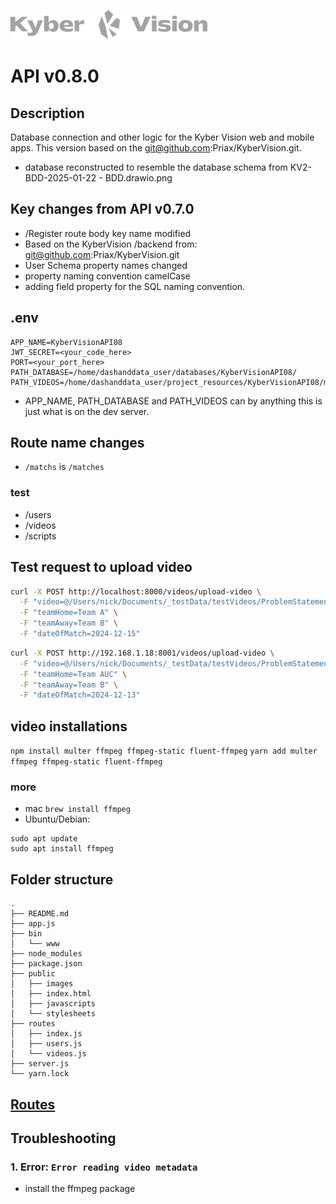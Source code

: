 ![Logo](./docs/images/kyberVisionLogo01.png)

# API v0.8.0

## Description

Database connection and other logic for the Kyber Vision web and mobile apps. This version based on the git@github.com:Priax/KyberVision.git.

- database reconstructed to resemble the database schema from KV2-BDD-2025-01-22 - BDD.drawio.png

## Key changes from API v0.7.0

- /Register route body key name modified
- Based on the KyberVision /backend from: git@github.com:Priax/KyberVision.git
- User Schema property names changed
- property naming convention camelCase
- adding field property for the SQL naming convention.

## .env

```
APP_NAME=KyberVisionAPI08
JWT_SECRET=<your_code_here>
PORT=<your_port_here>
PATH_DATABASE=/home/dashanddata_user/databases/KyberVisionAPI08/
PATH_VIDEOS=/home/dashanddata_user/project_resources/KyberVisionAPI08/match_videos
```

- APP_NAME, PATH_DATABASE and PATH_VIDEOS can by anything this is just what is on the dev server.

## Route name changes

- `/matchs` is `/matches`

### test

- /users
- /videos
- /scripts

## Test request to upload video

```bash
curl -X POST http://localhost:8000/videos/upload-video \
  -F "video=@/Users/nick/Documents/_testData/testVideos/ProblemStatement15.mp4" \
  -F "teamHome=Team A" \
  -F "teamAway=Team B" \
  -F "dateOfMatch=2024-12-15"
```

```bash
curl -X POST http://192.168.1.18:8001/videos/upload-video \
  -F "video=@/Users/nick/Documents/_testData/testVideos/ProblemStatement15.mp4" \
  -F "teamHome=Team AUC" \
  -F "teamAway=Team B" \
  -F "dateOfMatch=2024-12-13"
```

## video installations

`npm install multer ffmpeg ffmpeg-static fluent-ffmpeg`
`yarn add multer ffmpeg ffmpeg-static fluent-ffmpeg`

### more

- mac `brew install ffmpeg`
- Ubuntu/Debian:

```
sudo apt update
sudo apt install ffmpeg
```

## Folder structure

```
.
├── README.md
├── app.js
├── bin
│   └── www
├── node_modules
├── package.json
├── public
│   ├── images
│   ├── index.html
│   ├── javascripts
│   └── stylesheets
├── routes
│   ├── index.js
│   ├── users.js
│   └── videos.js
├── server.js
└── yarn.lock
```

## [Routes](./docs/Routes.md)

## Troubleshooting

### 1. Error: `Error reading video metadata`

- install the ffmpeg package
